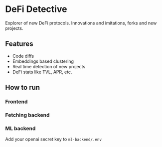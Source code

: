 # DeFi Detective

Explorer of new DeFi protocols. Innovations and imitations, forks and new projects.

## Features

- Code diffs
- Embeddings based clustering
- Real time detection of new projects
- DeFi stats like TVL, APR, etc.

## How to run

### Frontend

### Fetching backend

### ML backend

Add your openai secret key to `ml-backend/.env`
